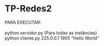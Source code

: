 # TP-Redes2

PARA EXECUTAR:<br /><br />
python servidor.py (Para todas as instâncias)<br />
python cliente.py 225.0.0.1 1905 "Hello World"

